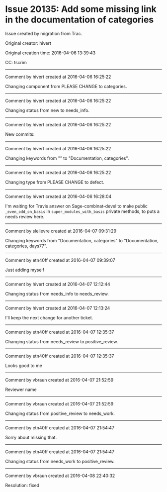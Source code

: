 # Issue 20135: Add some missing link in the documentation of categories

Issue created by migration from Trac.

Original creator: hivert

Original creation time: 2016-04-06 13:39:43

CC:  ​tscrim




---

Comment by hivert created at 2016-04-06 16:25:22

Changing component from PLEASE CHANGE to categories.


---

Comment by hivert created at 2016-04-06 16:25:22

Changing status from new to needs_info.


---

Comment by hivert created at 2016-04-06 16:25:22

New commits:


---

Comment by hivert created at 2016-04-06 16:25:22

Changing keywords from "" to "Documentation, categories".


---

Comment by hivert created at 2016-04-06 16:25:22

Changing type from PLEASE CHANGE to defect.


---

Comment by hivert created at 2016-04-06 16:28:04

I'm waiting for Travis answer on Sage-combinat-devel to make public `_even_odd_on_basis` in `super_modules_with_basis` private methods, to puts a needs review here.


---

Comment by slelievre created at 2016-04-07 09:31:29

Changing keywords from "Documentation, categories" to "Documentation, categories, days77".


---

Comment by etn40ff created at 2016-04-07 09:39:07

Just adding myself


---

Comment by hivert created at 2016-04-07 12:12:44

Changing status from needs_info to needs_review.


---

Comment by hivert created at 2016-04-07 12:13:24

I'll keep the next change for another ticket.


---

Comment by etn40ff created at 2016-04-07 12:35:37

Changing status from needs_review to positive_review.


---

Comment by etn40ff created at 2016-04-07 12:35:37

Looks good to me


---

Comment by vbraun created at 2016-04-07 21:52:59

Reviewer name


---

Comment by vbraun created at 2016-04-07 21:52:59

Changing status from positive_review to needs_work.


---

Comment by etn40ff created at 2016-04-07 21:54:47

Sorry about missing that.


---

Comment by etn40ff created at 2016-04-07 21:54:47

Changing status from needs_work to positive_review.


---

Comment by vbraun created at 2016-04-08 22:40:32

Resolution: fixed

